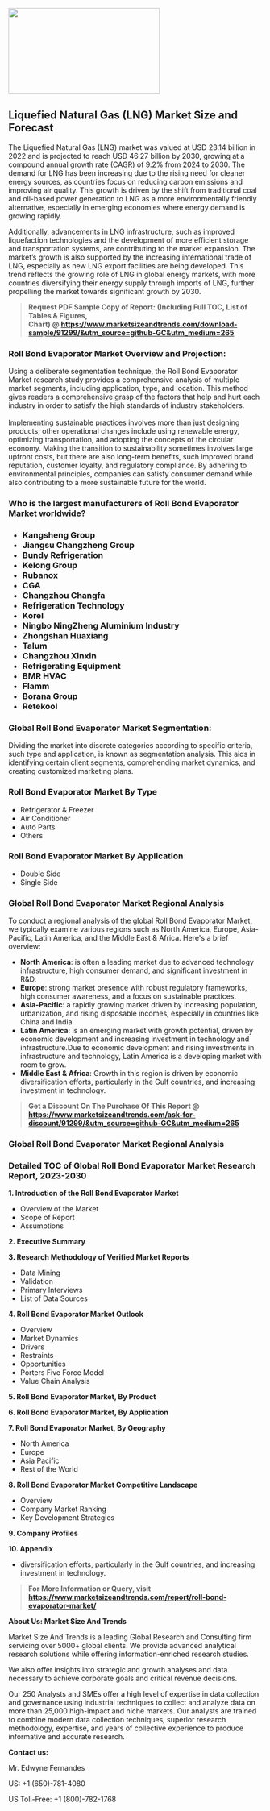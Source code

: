 <p><img class="alignnone size-medium wp-image-20088" src="https://ffe5etoiles.com/wp-content/uploads/2024/12/MST1-300x171.png" alt="" width="300" height="171" /></p><h2>Liquefied Natural Gas (LNG) Market Size and Forecast</h2><p>The Liquefied Natural Gas (LNG) market was valued at USD 23.14 billion in 2022 and is projected to reach USD 46.27 billion by 2030, growing at a compound annual growth rate (CAGR) of 9.2% from 2024 to 2030. The demand for LNG has been increasing due to the rising need for cleaner energy sources, as countries focus on reducing carbon emissions and improving air quality. This growth is driven by the shift from traditional coal and oil-based power generation to LNG as a more environmentally friendly alternative, especially in emerging economies where energy demand is growing rapidly.</p><p>Additionally, advancements in LNG infrastructure, such as improved liquefaction technologies and the development of more efficient storage and transportation systems, are contributing to the market expansion. The market’s growth is also supported by the increasing international trade of LNG, especially as new LNG export facilities are being developed. This trend reflects the growing role of LNG in global energy markets, with more countries diversifying their energy supply through imports of LNG, further propelling the market towards significant growth by 2030.</p></p><blockquote id="" class=""><strong>Request PDF Sample Copy of Report: (Including Full TOC, List of Tables &amp; Figures, Chart)&nbsp;@&nbsp;<strong><a href="https://www.marketsizeandtrends.com/download-sample/91299/&utm_source=github-GC&utm_medium=265" target="_blank">https://www.marketsizeandtrends.com/download-sample/91299/&utm_source=github-GC&utm_medium=265</a></strong></strong></blockquote><h3 id="" class="">Roll Bond Evaporator Market&nbsp;Overview and Projection:</h3><p id="" class="">Using a deliberate segmentation technique, the Roll Bond Evaporator Market research study provides a comprehensive analysis of multiple market segments, including application, type, and location. This method gives readers a comprehensive grasp of the factors that help and hurt each industry in order to satisfy the high standards of industry stakeholders. <br /> <br />Implementing sustainable practices involves more than just designing products; other operational changes include using renewable energy, optimizing transportation, and adopting the concepts of the circular economy. Making the transition to sustainability sometimes involves large upfront costs, but there are also long-term benefits, such improved brand reputation, customer loyalty, and regulatory compliance. By adhering to environmental principles, companies can satisfy consumer demand while also contributing to a more sustainable future for the world.</p><h3 id="" class="">Who is the largest manufacturers of&nbsp;Roll Bond Evaporator Market worldwide?</h3><h3 class=""><p><ul><li>Kangsheng Group </li><li> Jiangsu Changzheng Group </li><li> Bundy Refrigeration </li><li> Kelong Group </li><li> Rubanox </li><li> CGA </li><li> Changzhou Changfa </li><li> Refrigeration Technology </li><li> Korel </li><li> Ningbo NingZheng Aluminium Industry </li><li> Zhongshan Huaxiang </li><li> Talum </li><li> Changzhou Xinxin </li><li> Refrigerating Equipment </li><li> BMR HVAC </li><li> Flamm </li><li> Borana Group </li><li> Retekool</li></ul></p></h3><h3 id="" class="">Global&nbsp;Roll Bond Evaporator Market Segmentation:</h3><p id="" class="">Dividing the market into discrete categories according to specific criteria, such type and application, is known as segmentation analysis. This aids in identifying certain client segments, comprehending market dynamics, and creating customized marketing plans.</p><h3 id="" class="">Roll Bond Evaporator Market&nbsp;By Type</h3><p><p><ul><li>Refrigerator & Freezer </li><li> Air Conditioner </li><li> Auto Parts </li><li> Others</p></li></ul></p></p><h3 id="" class="">Roll Bond Evaporator Market&nbsp;By Application</h3><p class=""><p><ul><li>Double Side </li><li> Single Side</li></ul></p></p><h3 id="" class="">Global Roll Bond Evaporator Market Regional Analysis</h3><p id="" class="">To conduct a regional analysis of the global Roll Bond Evaporator Market, we typically examine various regions such as North America, Europe, Asia-Pacific, Latin America, and the Middle East &amp; Africa. Here's a brief overview:</p><ul><li><strong>North America</strong>: is often a leading market due to advanced technology infrastructure, high consumer demand, and significant investment in R&amp;D.</li><li><strong>Europe</strong>: strong market presence with robust regulatory frameworks, high consumer awareness, and a focus on sustainable practices.</li><li><strong>Asia-Pacific</strong>: a rapidly growing market driven by increasing population, urbanization, and rising disposable incomes, especially in countries like China and India.</li><li><strong>Latin America</strong>: is an emerging market with growth potential, driven by economic development and increasing investment in technology and infrastructure.Due to economic development and rising investments in infrastructure and technology, Latin America is a developing market with room to grow.</li><li><strong>Middle East &amp; Africa</strong>: Growth in this region is driven by economic diversification efforts, particularly in the Gulf countries, and increasing investment in technology.</li></ul><blockquote id="" class=""><strong>Get a Discount On The Purchase Of This Report @ <strong><a href="https://www.marketsizeandtrends.com/ask-for-discount/91299/&utm_source=github-GC&utm_medium=265" target="_blank">https://www.marketsizeandtrends.com/ask-for-discount/91299/&utm_source=github-GC&utm_medium=265</a></strong></strong></blockquote><h3 id="" class="">Global Roll Bond Evaporator Market Regional Analysis</h3><h3 id="" class="">Detailed TOC of Global Roll Bond Evaporator Market Research Report, 2023-2030</h3><p id="" class=""><strong>1. Introduction of the Roll Bond Evaporator Market</strong></p><ul><li>Overview of the Market</li><li>Scope of Report</li><li>Assumptions</li></ul><p id="" class=""><strong>2. Executive Summary</strong></p><p id="" class=""><strong>3. Research Methodology of Verified Market Reports</strong></p><ul><li>Data Mining</li><li>Validation</li><li>Primary Interviews</li><li>List of Data Sources</li></ul><p id="" class=""><strong>4. Roll Bond Evaporator Market Outlook</strong></p><ul><li>Overview</li><li>Market Dynamics</li><li>Drivers</li><li>Restraints</li><li>Opportunities</li><li>Porters Five Force Model</li><li>Value Chain Analysis</li></ul><p id="" class=""><strong>5. Roll Bond Evaporator Market, By Product</strong></p><p id="" class=""><strong>6. Roll Bond Evaporator Market, By Application</strong></p><p id="" class=""><strong>7. Roll Bond Evaporator Market, By Geography</strong></p><ul><li>North America</li><li>Europe</li><li>Asia Pacific</li><li>Rest of the World</li></ul><p id="" class=""><strong>8. Roll Bond Evaporator Market Competitive Landscape</strong></p><ul><li>Overview</li><li>Company Market Ranking</li><li>Key Development Strategies</li></ul><p id="" class=""><strong>9. Company Profiles</strong></p><p id="" class=""><strong>10. Appendix</strong></p><ul><li>diversification efforts, particularly in the Gulf countries, and increasing investment in technology.</li></ul><blockquote id="" class=""><strong>For More Information or Query, visit <strong><strong><a href="https://www.marketsizeandtrends.com/report/roll-bond-evaporator-market/" target="_blank">https://www.marketsizeandtrends.com/report/roll-bond-evaporator-market/</a></strong></strong></strong></blockquote><p id="" class=""><strong>About Us: Market Size And Trends</strong></p><p id="" class="">Market Size And Trends is a leading Global Research and Consulting firm servicing over 5000+ global clients. We provide advanced analytical research solutions while offering information-enriched research studies.</p><p id="" class="">We also offer insights into strategic and growth analyses and data necessary to achieve corporate goals and critical revenue decisions.</p><p id="" class="">Our 250 Analysts and SMEs offer a high level of expertise in data collection and governance using industrial techniques to collect and analyze data on more than 25,000 high-impact and niche markets. Our analysts are trained to combine modern data collection techniques, superior research methodology, expertise, and years of collective experience to produce informative and accurate research.</p><p id="" class=""><strong>Contact us:</strong></p><p id="" class="">Mr. Edwyne Fernandes</p><p id="" class="">US: +1 (650)-781-4080</p><p id="" class="">US Toll-Free: +1 (800)-782-1768</p>
